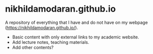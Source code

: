 # nikhildamodaran.github.io

A repository of everything that I have and do not have on my webpage (https://nikhildamodaran.github.io/). 

* Basic content with only external links to my academic website.
* Add lecture notes, teaching materials.
* Add other contents?

